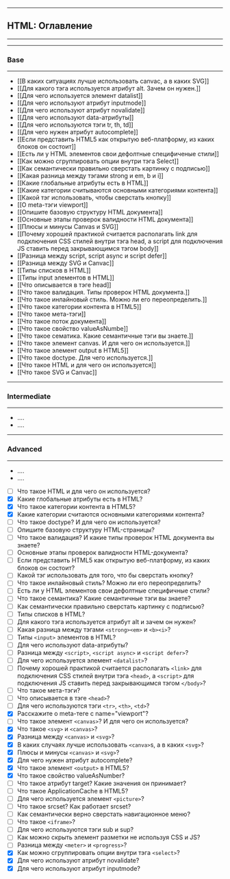 ----
## HTML: Оглавление
---
----
### Base
---
- [[В каких ситуациях лучше использовать canvac, а в каких SVG]]
- [[Для какого тэга используется атрибут alt. Зачем он нужен.]]
- [[Для чего используется элемент datalist]]
- [[Для чего используют атрибут inputmode]]
- [[Для чего используют атрибут novalidate]]
- [[Для чего используют data-атрибуты]]
- [[Для чего используются тэги tr, th, td]]
- [[Для чего нужен атрибут autocomplete]]
- [[Если представить HTML5 как открытую веб-платформу, из каких блоков он состоит]]
- [[Есть ли у HTML элементов свои дефолтные специфиченые стили]]
- [[Как можно сгруппировать опции внутри тэга Select]]
- [[Как семантически правильно сверстать картинку с подписью]]
- [[Какая разница между тэгами strong и em, b и i]]
- [[Какие глобальные атрибуты есть в HTML]]
- [[Какие категории считываются основными категориями контента]]
- [[Какой тэг использовать, чтобы сверстать кнопку]]
- [[О meta-тэги viewport]]
- [[Опишите базовую структуру HTML документа]]
- [[Основные этапы проверок валидности HTML документа]]
- [[Плюсы и минусы Canvas и SVG]]
- [[Почему хорошей практикой считается располагать link для подключения CSS стилей внутри тэга head, а script для подключения JS ставить перед закрывающимся тэгом body]]
- [[Разница между script, script async и script defer]]
- [[Разница между SVG и Canvac]]
- [[Типы списков в HTML]]
- [[Типы input элементов в HTML]]
- [[Что описывается в тэге head]]
- [[Что такое валидация. Типы проверок HTML документа.]]
- [[Что такое инлайновый стиль. Можно ли его переопределить.]]
- [[Что такое категории контента в HTML5]]
- [[Что такое мета-тэги]]
- [[Что такое поток документа]]
- [[Что такое свойство valueAsNumbe]]
- [[Что такое сематика. Какие семантичные тэги вы знаете.]]
- [[Что такое элемент canvas. И для чего он используется.]]
- [[Что такое элемент output в HTML5]]
- [[Что такое doctype. Для чего используется.]]
- [[Что такое HTML и для чего он используется]]
- [[Что такое SVG и Canvac]]
----
### Intermediate
---
- ....
- ....
----
### Advanced
---
- ....
- ....




- [ ] Что такое HTML и для чего он используется?
- [x] Какие глобальные атрибуты есть в HTML?
- [x] Что такое категории контента в HTML5?
- [x] Какие категории считаются основными категориями контента?
- [ ] Что такое doctype? И для чего он используется?
- [ ] Опишите базовую структуру HTML-страницы?
- [ ] Что такое валидация? И какие типы проверок HTML документа вы знаете?
- [ ] Основные этапы проверок валидности HTML-документа?
- [ ] Если представить HTML5 как открытую веб-платформу, из каких блоков он состоит?
- [ ] Какой тэг использовать для того, что бы сверстать кнопку?
- [ ] Что такое инлайновый стиль? Можно ли его переопределить?
- [ ] Есть ли у HTML элементов свои дефолтные специфичные стили?
- [ ] Что такое семантика? Какие семантичные тэги вы знаете?
- [ ] Как семантически правильно сверстать картинку с подписью?
- [ ] Типы списков в HTML?
- [ ] Для какого тэга используется атрибут alt и зачем он нужен?
- [ ] Какая разница между тэгами `<strong><em>` и `<b><i>`?
- [ ] Типы `<input>` элементов в HTML?
- [ ] Для чего используют data-атрибуты?
- [ ] Разница между `<script>`, `<script async>` и `<script defer>`?
- [ ] Для чего используется элемент `<datalist>`?
- [ ] Почему хорошей практикой считается располагать `<link>` для подключения CSS стилей внутри тэга `<head>`, а `<script>` для подключения JS ставить перед закрывающимся тэгом `</body>`?
- [ ] Что такое мета-тэги?
- [ ] Что описывается в тэге `<head>`?
- [ ] Для чего используются тэги `<tr>`, `<th>`, `<td>`?
- [x] Расскажите о meta-теге с name="viewport"?
- [ ] Что такое элемент `<canvas>`? И для чего он используется?
- [x] Что такое `<svg>` и `<canvas>`?
- [x] Разница между `<canvas>` и `<svg>`?
- [x] В каких случаях лучше использовать `<canva>`s, а в каких `<svg>`?
- [x] Плюсы и минусы `<canvas>` и `<svg>`?
- [x] Для чего нужен атрибут autocomplete?
- [x] Что такое элемент `<output>` в HTML5?
- [x] Что такое свойство valueAsNumber?
- [ ] Что такое атрибут target? Какие значения он принимает?
- [ ] Что такое ApplicationCache в HTML5?
- [ ] Для чего используется элемент `<picture>`?
- [ ] Что такое srcset? Как работает srcset?
- [ ] Как семантически верно сверстать навигационное меню?
- [ ] Что такое `<iframe>`?
- [ ] Для чего используются тэги sub и sup?
- [ ] Как можно скрыть элемент разметки не используя CSS и JS?
- [ ] Разница между `<meter>` и `<progress>`?
- [x] Как можно сгруппировать опции внутри тэга `<select>`?
- [x] Для чего используют атрибут novalidate?
- [x]  Для чего используют атрибут inputmode?